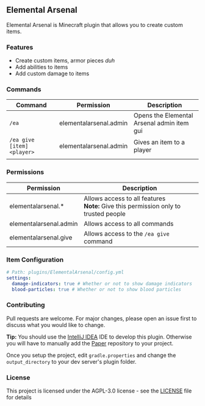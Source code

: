 ## Elemental Arsenal
Elemental Arsenal is Minecraft plugin that allows you to create custom items.

### Features
* Create custom items, armor pieces *duh*
* Add abilities to items
* Add custom damage to items

### Commands

| Command                    | Permission             | Description                                |
|----------------------------|------------------------|--------------------------------------------|
| `/ea`                      | elementalarsenal.admin | Opens the Elemental Arsenal admin item gui |
| `/ea give [item] <player>` | elementalarsenal.admin | Gives an item to a player                  |
|                            |                        |                                            |

### Permissions

| Permission             | Description                                                                            |
|------------------------|----------------------------------------------------------------------------------------|
| elementalarsenal.*     | Allows access to all features<br>**Note:** Give this permission only to trusted people |
| elementalarsenal.admin | Allows access to all commands                                                          |
| elementalarsenal.give  | Allows access to the `/ea give` command                                                |


### Item Configuration
```yaml
# Path: plugins/ElementalArsenal/config.yml
settings:
  damage-indicators: true # Whether or not to show damage indicators
  blood-particles: true # Whether or not to show blood particles
```

### Contributing
Pull requests are welcome. For major changes, please open an issue first to discuss what you would like to change.

**Tip:** You should use the [IntelliJ IDEA](https://www.jetbrains.com/idea/) IDE to develop this plugin.
Otherwise you will have to manually add the [Paper](https://github.com/PaperMC/Paper) repository to your project.

Once you setup the project, edit `gradle.properties` and change the `output_directory` to your dev server's plugin folder.

### License
This project is licensed under the AGPL-3.0 license - see the [LICENSE](LICENSE) file for details